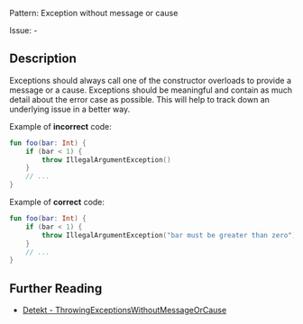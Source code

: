 Pattern: Exception without message or cause

Issue: -

## Description

Exceptions should always call one of the constructor overloads to provide a message or a cause. Exceptions should be meaningful and contain as much detail about the error case as possible. This will help to track down an underlying issue in a better way.

Example of **incorrect** code:

```kotlin
fun foo(bar: Int) {
    if (bar < 1) {
        throw IllegalArgumentException()
    }
    // ...
}
```

Example of **correct** code:

```kotlin
fun foo(bar: Int) {
    if (bar < 1) {
        throw IllegalArgumentException("bar must be greater than zero")
    }
    // ...
}
```

## Further Reading

* [Detekt - ThrowingExceptionsWithoutMessageOrCause](https://detekt.github.io/detekt/exceptions.html#throwingexceptionswithoutmessageorcause)